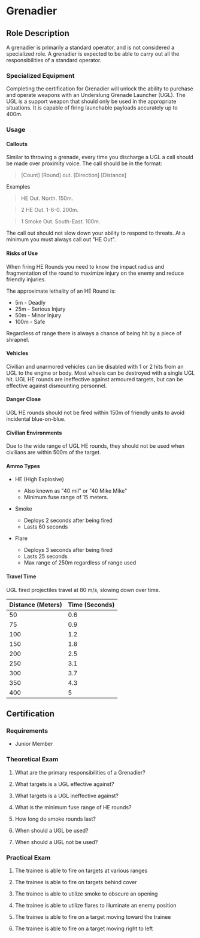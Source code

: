 # Grenadier

## Role Description

A grenadier is primarily a standard operator, and is not considered a specialized role. A grenadier is expected to be able to carry out all the responsibilities of a standard operator.

### Specialized Equipment

Completing the certification for Grenadier will unlock the ability to purchase and operate weapons with an Underslung Grenade Launcher (UGL). The UGL is a support weapon that should only be used in the appropriate situations. It is capable of firing launchable payloads accurately up to 400m.

### Usage

#### Callouts

Similar to throwing a grenade, every time you discharge a UGL a call should be made over proximity voice. The call should be in the format:

> [Count] [Round] out. [Direction] [Distance]

Examples

> HE Out. North. 150m.

> 2 HE Out. 1-6-0. 200m.

> 1 Smoke Out. South-East. 100m.

The call out should not slow down your ability to respond to threats. At a minimum you must always call out "HE Out".

#### Risks of Use

When firing HE Rounds you need to know the impact radius and fragmentation of the
round to maximize injury on the enemy and reduce friendly injuries.

The approximate lethality of an HE Round is:

- 5m - Deadly
- 25m - Serious Injury
- 50m - Minor Injury
- 100m - Safe

Regardless of range there is always a chance of being hit by a piece of shrapnel.

#### Vehicles

Civilian and unarmored vehicles can be disabled with 1 or 2 hits from an UGL to the engine or body. Most wheels can be destroyed with a single UGL hit. UGL HE rounds are ineffective against armoured targets, but can be effective against dismounting personnel.

#### Danger Close

UGL HE rounds should not be fired within 150m of friendly units to avoid incidental blue-on-blue.

#### Civilian Environments

Due to the wide range of UGL HE rounds, they should not be used when civilians are within 500m of the target.

#### Ammo Types

- HE (High Explosive)
  - Also known as "40 mil" or "40 Mike Mike"
  - Minimum fuse range of 15 meters.

- Smoke
  - Deploys 2 seconds after being fired
  - Lasts 60 seconds

- Flare
  - Deploys 3 seconds after being fired
  - Lasts 25 seconds
  - Max range of 250m regardless of range used

#### Travel Time

UGL fired projectiles travel at 80 m/s, slowing down over time.

| Distance (Meters) | Time (Seconds) |
|-------------------|----------------|
| 50                | 0.6            |
| 75                | 0.9            |
| 100               | 1.2            |
| 150               | 1.8            |
| 200               | 2.5            |
| 250               | 3.1            |
| 300               | 3.7            |
| 350               | 4.3            |
| 400               | 5              |


## Certification

### Requirements

- Junior Member

### Theoretical Exam

1. What are the primary responsibilities of a Grenadier?

2. What targets is a UGL effective against?

3. What targets is a UGL ineffective against?

4. What is the minimum fuse range of HE rounds?

5. How long do smoke rounds last?

6. When should a UGL be used?

7. When should a UGL not be used?

### Practical Exam

1. The trainee is able to fire on targets at various ranges

2. The trainee is able to fire on targets behind cover

3. The trainee is able to utilize smoke to obscure an opening

4. The trainee is able to utilize flares to illuminate an enemy position

5. The trainee is able to fire on a target moving toward the trainee

6. The trainee is able to fire on a target moving right to left
